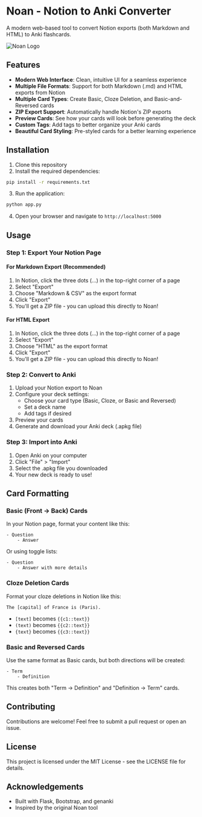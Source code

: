# Noan - Notion to Anki Converter

A modern web-based tool to convert Notion exports (both Markdown and HTML) to Anki flashcards.

![Noan Logo](https://img.shields.io/badge/Noan-Notion%20to%20Anki-6a11cb?style=for-the-badge)

## Features

- **Modern Web Interface**: Clean, intuitive UI for a seamless experience
- **Multiple File Formats**: Support for both Markdown (.md) and HTML exports from Notion
- **Multiple Card Types**: Create Basic, Cloze Deletion, and Basic-and-Reversed cards
- **ZIP Export Support**: Automatically handle Notion's ZIP exports
- **Preview Cards**: See how your cards will look before generating the deck
- **Custom Tags**: Add tags to better organize your Anki cards
- **Beautiful Card Styling**: Pre-styled cards for a better learning experience

## Installation

1. Clone this repository
2. Install the required dependencies:

```bash
pip install -r requirements.txt
```

3. Run the application:

```bash
python app.py
```

4. Open your browser and navigate to `http://localhost:5000`

## Usage

### Step 1: Export Your Notion Page

#### For Markdown Export (Recommended)
1. In Notion, click the three dots (...) in the top-right corner of a page
2. Select "Export"
3. Choose "Markdown & CSV" as the export format
4. Click "Export"
5. You'll get a ZIP file - you can upload this directly to Noan!

#### For HTML Export
1. In Notion, click the three dots (...) in the top-right corner of a page
2. Select "Export"
3. Choose "HTML" as the export format
4. Click "Export"
5. You'll get a ZIP file - you can upload this directly to Noan!

### Step 2: Convert to Anki

1. Upload your Notion export to Noan
2. Configure your deck settings:
   - Choose your card type (Basic, Cloze, or Basic and Reversed)
   - Set a deck name
   - Add tags if desired
3. Preview your cards
4. Generate and download your Anki deck (.apkg file)

### Step 3: Import into Anki

1. Open Anki on your computer
2. Click "File" > "Import"
3. Select the .apkg file you downloaded
4. Your new deck is ready to use!

## Card Formatting

### Basic (Front → Back) Cards

In your Notion page, format your content like this:

```
- Question 
    - Answer
```

Or using toggle lists:

```
- Question
    - Answer with more details
```

### Cloze Deletion Cards

Format your cloze deletions in Notion like this:

```
The [capital] of France is (Paris).
```

- `[text]` becomes `{{c1::text}}`
- `(text)` becomes `{{c2::text}}`
- `{text}` becomes `{{c3::text}}`

### Basic and Reversed Cards

Use the same format as Basic cards, but both directions will be created:

```
- Term
    - Definition
```

This creates both "Term → Definition" and "Definition → Term" cards.

## Contributing

Contributions are welcome! Feel free to submit a pull request or open an issue.

## License

This project is licensed under the MIT License - see the LICENSE file for details.

## Acknowledgements

- Built with Flask, Bootstrap, and genanki
- Inspired by the original Noan tool
